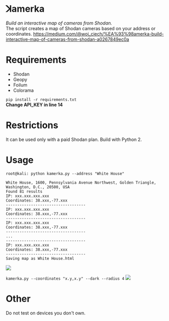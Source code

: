 # ꓘamerka
*Build an interactive map of cameras from Shodan.*  
The script creates a map of Shodan cameras based on your address or coordinates.
https://medium.com/@woj_ciech/%EA%93%98amerka-build-interactive-map-of-cameras-from-shodan-a0267849ec0a
# Requirements
- Shodan  
- Geopy  
- Foilum  
- Colorama  

```pip install -r requirements.txt```   
**Change API_KEY in line 14**
# Restrictions
It can be used only with a paid Shodan plan.
Build with Python 2.
# Usage
```
root@kali: python kamerka.py --address "White House"

White House, 1600, Pennsylvania Avenue Northwest, Golden Triangle, Washington, D.C., 20500, USA
Found 81 results
IP: xxx.xxx.xxx.xxx
Coordinates: 38.xxx,-77.xxx
-----------------------------------
IP: xxx.xxx.xxx.xxx
Coordinates: 38.xxx,-77.xxx
-----------------------------------
IP: xxx.xxx.xxx.xxx
Coordinates: 38.xxx,-77.xxx
-----------------------------------
...
-----------------------------------
IP: xxx.xxx.xxx.xxx
Coordinates: 38.xxx,-77.xxx
-----------------------------------
Saving map as White House.html
```   

![](https://i.imgur.com/6SHjUdI.png)

```kamerka.py --coordinates "x.y,x.y" --dark --radius 4```
![](https://i.imgur.com/CQrsGMp.png)


# Other
Do not test on devices you don't own.
